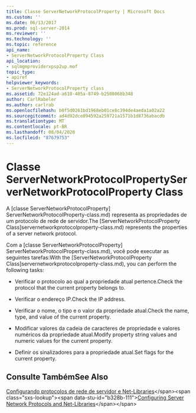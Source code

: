 ```yaml
---
title: Classe ServerNetworkProtocolProperty | Microsoft Docs
ms.custom: ''
ms.date: 06/13/2017
ms.prod: sql-server-2014
ms.reviewer: ''
ms.technology: ''
ms.topic: reference
api_name:
- ServerNetworkProtocolProperty Class
api_location:
- sqlmgmproviderxpsp2up.mof
topic_type:
- apiref
helpviewer_keywords:
- ServerNetworkProtocolProperty class
ms.assetid: 72e124ad-a610-405a-8749-b2508068b348
author: CarlRabeler
ms.author: carlrab
ms.openlocfilehash: b0f5d0261bd1968eb01ce8c394de4aeda1a02a22
ms.sourcegitcommit: ad4d92dce894592a259721a1571b1d8736abacdb
ms.translationtype: MT
ms.contentlocale: pt-BR
ms.lasthandoff: 08/04/2020
ms.locfileid: "87679753"
---
```

# <a name="servernetworkprotocolproperty-class"></a><span data-ttu-id="b328b-102">Classe ServerNetworkProtocolProperty</span><span class="sxs-lookup"><span data-stu-id="b328b-102">ServerNetworkProtocolProperty Class</span></span>
  <span data-ttu-id="b328b-103">A [classe ServerNetworkProtocolProperty] ServerNetworkProtocolProperty-class.md) representa as propriedades de um protocolo de rede de servidor.</span><span class="sxs-lookup"><span data-stu-id="b328b-103">The [ServerNetworkProtocolProperty Class]servernetworkprotocolproperty-class.md) represents the properties of a server network protocol.</span></span>  
  
 <span data-ttu-id="b328b-104">Com a [classe ServerNetworkProtocolProperty] ServerNetworkProtocolProperty-class.md), você pode executar as seguintes tarefas:</span><span class="sxs-lookup"><span data-stu-id="b328b-104">With the [ServerNetworkProtocolProperty Class]servernetworkprotocolproperty-class.md), you can perform the following tasks:</span></span>  
  
-   <span data-ttu-id="b328b-105">Verificar o protocolo ao qual a propriedade atual pertence.</span><span class="sxs-lookup"><span data-stu-id="b328b-105">Check the protocol that the current property belongs to.</span></span>  
  
-   <span data-ttu-id="b328b-106">Verificar o endereço IP.</span><span class="sxs-lookup"><span data-stu-id="b328b-106">Check the IP address.</span></span>  
  
-   <span data-ttu-id="b328b-107">Verificar o nome, o tipo e o valor da propriedade atual.</span><span class="sxs-lookup"><span data-stu-id="b328b-107">Check the name, type, and value of the current property.</span></span>  
  
-   <span data-ttu-id="b328b-108">Modificar valores da cadeia de caracteres de propriedade e valores numéricos da propriedade atual.</span><span class="sxs-lookup"><span data-stu-id="b328b-108">Modify property string values and numeric values for the current property.</span></span>  
  
-   <span data-ttu-id="b328b-109">Definir os sinalizadores para a propriedade atual.</span><span class="sxs-lookup"><span data-stu-id="b328b-109">Set flags for the current property.</span></span>  
  
## <a name="see-also"></a><span data-ttu-id="b328b-110">Consulte Também</span><span class="sxs-lookup"><span data-stu-id="b328b-110">See Also</span></span>  
 <span data-ttu-id="b328b-111">[Configurando protocolos de rede de servidor e Net-Libraries](https://msdn.microsoft.com/library/ms177485\(v=sql.100\).aspx)</span><span class="sxs-lookup"><span data-stu-id="b328b-111">[Configuring Server Network Protocols and Net-Libraries](https://msdn.microsoft.com/library/ms177485\(v=sql.100\).aspx)</span></span>  
  
  
